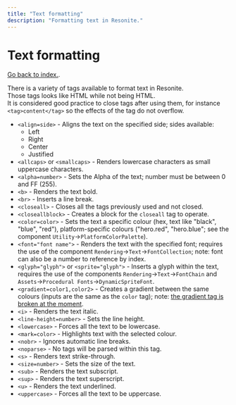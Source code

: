 ```yaml
---
title: "Text formatting"
description: "Formatting text in Resonite."
---
```


# Text formatting

[Go back to index.](/wiki/resonite/).

There is a variety of tags available to format text in Resonite.  
Those tags looks like HTML while not being HTML.  
It is considered good practice to close tags after using them, for instance `<tag>content</tag>` so the effects of the tag do not overflow.

- `<align=side>` - Aligns the text on the specified side; sides available:
  - Left
  - Right
  - Center
  - Justified
- `<allcaps>` or `<smallcaps>` - Renders lowercase characters as small uppercase characters.
- `<alpha=number>` - Sets the Alpha of the text; number must be between 0 and FF (255).
- `<b>` - Renders the text bold.
- `<br>` - Inserts a line break.
- `<closeall>` - Closes all the tags previously used and not closed.
- `<closeallblock>` - Creates a block for the `closeall` tag to operate.
- `<color=color>` - Sets the text a specific colour (hex, text like "black", "blue", "red"), platform-specific colours ("hero.red", "hero.blue"; see the component `Utility`->`PlatformColorPalette`).
- `<font="font name">` - Renders the text with the specified font; requires the use of the component `Rendering`->`Text`->`FontCollection`; note: font can also be a number to reference by index.
- `<glyph="glyph">` or `<sprite="glyph">` - Inserts a glyph within the text, requires the use of the components `Rendering`->`Text`->`FontChain` and `Assets`->`Procedural Fonts`->`DynamicSpriteFont`.
- `<gradient=color1,color2>` - Creates a gradient between the same colours (inputs are the same as the `color` tag); note: [the gradient tag is broken at the moment](https://github.com/Yellow-Dog-Man/Resonite-Issues/issues/426).
- `<i>` - Renders the text italic.
- `<line-height=number>` - Sets the line height.
- `<lowercase>` - Forces all the text to be lowercase.
- `<mark=color>` - Highlights text with the selected colour.
- `<nobr>` - Ignores automatic line breaks.
- `<noparse>` - No tags will be parsed within this tag.
- `<s>` - Renders text strike-through.
- `<size=number>` - Sets the size of the text.
- `<sub>` - Renders the text subscript.
- `<sup>` - Renders the text superscript.
- `<u>` - Renders the text underlined.
- `<uppercase>` - Forces all the text to be uppercase.
